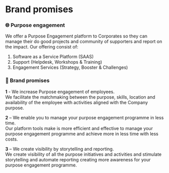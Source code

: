 <h1 style="margin-top: 1em;">Brand promises</h1>

### 🌐 Purpose engagement

We offer a Purpose Engagement platform to Corporates so they can manage their do good projects and community of supporters and report on the impact. Our offering consist of:
1.	Software as a Service Platform (SAAS)
2.	Support (Helpdesk, Workshops & Training)
3.	Engagement Services (Strategy, Booster & Challenges)

### 🧞 Brand promises
<strong>1</strong> - We increase Purpose engagement of employees.</br>
We facilitate the matchmaking between the purpose, skills, location and availability of the employee with activities aligned with the Company purpose.

<strong>2</strong> – We enable you to manage your purpose engagement programme in less time.</br>
Our platform tools make is more efficient and effective to manage your purpose engagement programme and achieve more in less time with less costs. 

<strong>3</strong> – We create visibility by storytelling and reporting.</br>
We create visibility of all the purpose initiatives and activities and stimulate storytelling and automate reporting creating more awareness for your purpose engagement programme.
